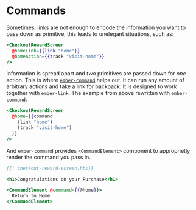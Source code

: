 # Commands

Sometimes, links are not enough to encode the information you want to pass down
as primitive, this leads to unelegant situations, such as:

```hbs
<CheckoutRewardScreen 
  @homeLink={{link "home"}} 
  @homeAction={{track "visit-home"}}
/>
```

Information is spread apart and _two_ primitives are passed down for _one_
action. This is where [`ember-command`](https://github.com/gossi/ember-command)
helps out. It can run any amount of arbitrary actions and take a link for
backpack. It is designed to work together with `ember-link`. The example from
above rewritten with `ember-command`:

```hbs
<CheckoutRewardScreen 
  @home={{command 
    (link "home")
    (track "visit-home")
  }}
/>
```

And `ember-command` provides `<CommandElement>` component to approprietly render
the command you pass in.

```hbs
{{! checkout-reward-screen.hbs}}

<h1>Congratulations on your Purchase</h1>

<CommandElement @command={{@home}}>
  Return to Home
</CommandElement>
```


